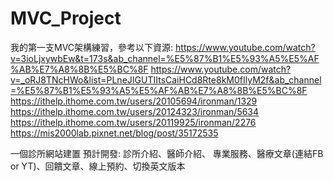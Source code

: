 # MVC_Project
我的第一支MVC架構練習，參考以下資源:
https://www.youtube.com/watch?v=3ioLjxywbEw&t=173s&ab_channel=%E5%87%B1%E5%93%A5%E5%AF%AB%E7%A8%8B%E5%BC%8F
https://www.youtube.com/watch?v=_oRJ8TNcHWo&list=PLneJIGUTIItsCaiHCd8Rte8kM0fIlyM2f&ab_channel=%E5%87%B1%E5%93%A5%E5%AF%AB%E7%A8%8B%E5%BC%8F
https://ithelp.ithome.com.tw/users/20105694/ironman/1329
https://ithelp.ithome.com.tw/users/20124323/ironman/5634
https://ithelp.ithome.com.tw/users/20119925/ironman/2276
https://mis2000lab.pixnet.net/blog/post/35172535

一個診所網站建置
預計開發: 診所介紹、醫師介紹、 專業服務、醫療文章(連結FB or YT)、回饋文章、線上預約、切換英文版本
